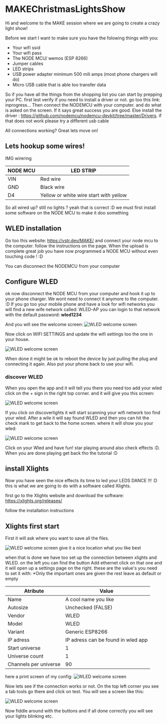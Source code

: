 # MAKEChristmasLightsShow

Hi and welcome to the MAKE session where we are going to create a crazy light show!

Before we start I want to make sure you have the folowing things with you:

* Your wifi ssid
* Your wifi pass
* The NODE MCU/ wemos (ESP 8266)
* Jumper cables
* LED strips
* USB power adapter minimum 500 mili amps (most phone chargers will do)
* Micro USB cable that is able too transfer data

So if you have all the things from the shopping list you can start by prepping your PC. first lest verify if you need to install a driver or not. go too this link: inprogress...
Then connect the NODEMCU with your computer. and do what is asked on the screen. If it says great success you are good. Else install the driver : https://github.com/nodemcu/nodemcu-devkit/tree/master/Drivers. if that does not work please try a different usb cable 

All connections working? Great lets move on!

## Lets hookup some wires!

IMG wirering

NODE MCU      | LED STRIP
------------- | -------------
VIN           | Red wire
GND           | Black wire
D4            | Yellow or white wire start with yellow

So all wired up? still no lights ? yeah that is correct :D we must first install some software on the NODE MCU to make it doo something

## WLED installation

Go too this website: https://vstr.dev/MAKE/ and connect your node mcu to the computer. follow the instructions on the page. When the upload is complete great job you have now programmed a NODE MCU without even touching code ! :D 

You can disconnect the NODEMCU from your computer 

## Configure WLED

ok now disconnect the NODE MCU from your computer and hook it up to your phone charger. We wont need to connect it anymore to the computer. :D 
If you go too your mobile phone and have a look for wifi networks you will find a new wife network called: WLED-AP you can login to that network with the default password: **wled1234**

And you will see the welcome screen: 
![WLED welcome screen](/assets/wledwelcome.PNG)

Now click on WIFI SETTINGS and update the wifi settings too the one in your house.

![WLED welcome screen](/assets/wledwifisettings.PNG)

When done it might be ok to reboot the device by just pulling the plug and connecting it again. 
Also put your phone back to use your wifi. 

### discover WLED

When you open the app and it will tell you there you need too add your wled click on the + sign in the right top corner. and it will give you this screen:

![WLED welcome screen](/assets/wleddiscoverlights.jpeg)

If you click on discoverlights it will start scanning your wifi network too find your wled. After a wile it will say found WLED and then you can hit the check mark to get back to the home screen. where it will show you your wled:

![WLED welcome screen](/assets/wledapphomescreen.jpeg)

Click on your Wled and have fun! star playing around also check effects :D. When you are done playing get back tho the tutorial :D


## install Xlights

Now you have seen the nice effects its time to led your LEDS DANCE !!! :D this is what we are going to do with a software called Xlights. 

first go to the Xlights website and download the software: https://xlights.org/releases/

follow the installation instructions 

## Xlights first start
First it will ask where you want to save all the files.

![WLED welcome screen](/assets/xlightsfirststartshowdir.PNG) give it a nice location what you like best

when that is done we have too set up the connection between xlights and WLED. on the left you can find the button Add ethernet click on that one and it will open up a settings page on the right. these are the value's you need to set it with: *Only the important ones are given the rest leave as default or empty

Atribute      | Value
------------- | -------------
Name          | A cool name you like
Autosize      | Unchecked (FALSE)
Vendor        | WLED
Model         | WLED
Variant       | Generic ESP8266
IP adress     | IP adress can be found in wled app
Start universe      | 1
Universe count      | 1
Channels per universe      | 90

here a print screen of my config:
![WLED welcome screen](/assets/xlightswledsettings.PNG)

Now lets see if the connection works or not. On the top left corner you see a tab tools go there and click on test. You will see a screen like this:

![WLED welcome screen](/assets/xlightsTestConnection.PNG)

Now fiddle around with the buttons and if all done correctly you will see your lights blinking etc.

